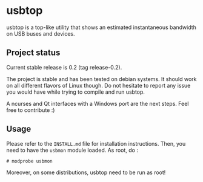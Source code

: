 usbtop
======

usbtop is a top-like utility that shows an estimated instantaneous bandwidth on
USB buses and devices.


Project status
--------------

Current stable release is 0.2 (tag release-0.2).

The project is stable and has been tested on debian systems. It should work on all different flavors of Linux though.
Do not hesitate to report any issue you would have while trying to compile and run usbtop.

A ncurses and Qt interfaces with a Windows port are the next steps. Feel free to contribute :)


Usage
-----

Please refer to the ```INSTALL.md``` file for installation instructions.
Then, you need to have the ```usbmon``` module loaded. As root, do :

```
# modprobe usbmon
```

Moreover, on some distributions, usbtop need to be run as root!
